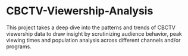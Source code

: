 # CBCTV-Viewership-Analysis
This project takes a deep dive into the patterns and trends of CBCTV viewership data to draw insight by scrutinizing audience behavior, peak viewing times and population analysis across different channels and/or programs.
